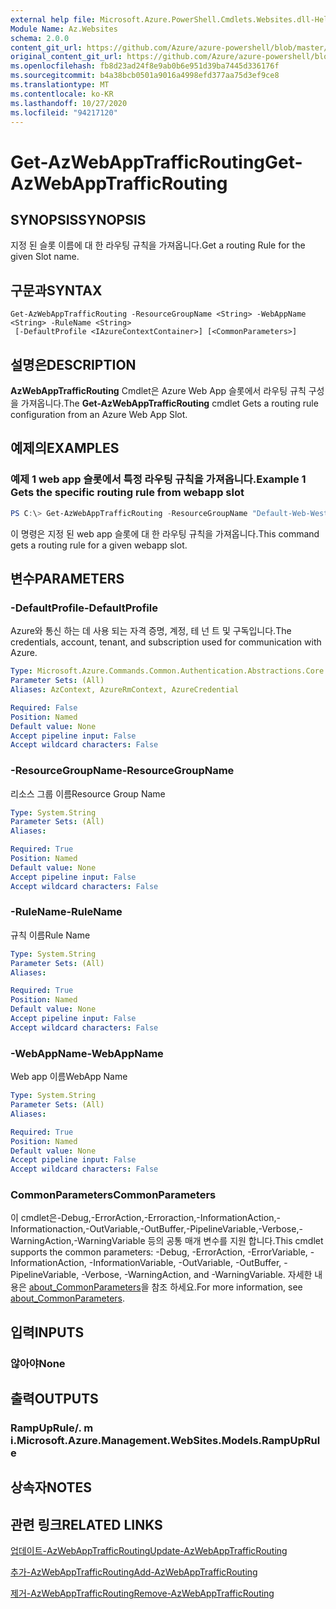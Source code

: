 ```yaml
---
external help file: Microsoft.Azure.PowerShell.Cmdlets.Websites.dll-Help.xml
Module Name: Az.Websites
schema: 2.0.0
content_git_url: https://github.com/Azure/azure-powershell/blob/master/src/Websites/Websites/help/Get-AzWebAppTrafficRouting.md
original_content_git_url: https://github.com/Azure/azure-powershell/blob/master/src/Websites/Websites/help/Get-AzWebAppTrafficRouting.md
ms.openlocfilehash: fb8d23ad24f8e9ab0b6e951d39ba7445d336176f
ms.sourcegitcommit: b4a38bcb0501a9016a4998efd377aa75d3ef9ce8
ms.translationtype: MT
ms.contentlocale: ko-KR
ms.lasthandoff: 10/27/2020
ms.locfileid: "94217120"
---
```

# <span data-ttu-id="b3c6a-101">Get-AzWebAppTrafficRouting</span><span class="sxs-lookup"><span data-stu-id="b3c6a-101">Get-AzWebAppTrafficRouting</span></span>

## <span data-ttu-id="b3c6a-102">SYNOPSIS</span><span class="sxs-lookup"><span data-stu-id="b3c6a-102">SYNOPSIS</span></span>
<span data-ttu-id="b3c6a-103">지정 된 슬롯 이름에 대 한 라우팅 규칙을 가져옵니다.</span><span class="sxs-lookup"><span data-stu-id="b3c6a-103">Get a routing Rule for the given Slot name.</span></span>

## <span data-ttu-id="b3c6a-104">구문과</span><span class="sxs-lookup"><span data-stu-id="b3c6a-104">SYNTAX</span></span>

```
Get-AzWebAppTrafficRouting -ResourceGroupName <String> -WebAppName <String> -RuleName <String>
 [-DefaultProfile <IAzureContextContainer>] [<CommonParameters>]
```

## <span data-ttu-id="b3c6a-105">설명은</span><span class="sxs-lookup"><span data-stu-id="b3c6a-105">DESCRIPTION</span></span>
<span data-ttu-id="b3c6a-106">**AzWebAppTrafficRouting** Cmdlet은 Azure Web App 슬롯에서 라우팅 규칙 구성을 가져옵니다.</span><span class="sxs-lookup"><span data-stu-id="b3c6a-106">The **Get-AzWebAppTrafficRouting** cmdlet Gets a routing rule configuration from an Azure Web App Slot.</span></span>

## <span data-ttu-id="b3c6a-107">예제의</span><span class="sxs-lookup"><span data-stu-id="b3c6a-107">EXAMPLES</span></span>

### <span data-ttu-id="b3c6a-108">예제 1 web app 슬롯에서 특정 라우팅 규칙을 가져옵니다.</span><span class="sxs-lookup"><span data-stu-id="b3c6a-108">Example 1 Gets the specific routing rule from webapp slot</span></span>
```powershell
PS C:\> Get-AzWebAppTrafficRouting -ResourceGroupName "Default-Web-WestUS" -WebAppName "ContosoSite"  -RuleName 'Stg'
```

<span data-ttu-id="b3c6a-109">이 명령은 지정 된 web app 슬롯에 대 한 라우팅 규칙을 가져옵니다.</span><span class="sxs-lookup"><span data-stu-id="b3c6a-109">This command gets a routing rule for a given webapp slot.</span></span>

## <span data-ttu-id="b3c6a-110">변수</span><span class="sxs-lookup"><span data-stu-id="b3c6a-110">PARAMETERS</span></span>

### <span data-ttu-id="b3c6a-111">-DefaultProfile</span><span class="sxs-lookup"><span data-stu-id="b3c6a-111">-DefaultProfile</span></span>
<span data-ttu-id="b3c6a-112">Azure와 통신 하는 데 사용 되는 자격 증명, 계정, 테 넌 트 및 구독입니다.</span><span class="sxs-lookup"><span data-stu-id="b3c6a-112">The credentials, account, tenant, and subscription used for communication with Azure.</span></span>

```yaml
Type: Microsoft.Azure.Commands.Common.Authentication.Abstractions.Core.IAzureContextContainer
Parameter Sets: (All)
Aliases: AzContext, AzureRmContext, AzureCredential

Required: False
Position: Named
Default value: None
Accept pipeline input: False
Accept wildcard characters: False
```

### <span data-ttu-id="b3c6a-113">-ResourceGroupName</span><span class="sxs-lookup"><span data-stu-id="b3c6a-113">-ResourceGroupName</span></span>
<span data-ttu-id="b3c6a-114">리소스 그룹 이름</span><span class="sxs-lookup"><span data-stu-id="b3c6a-114">Resource Group Name</span></span>

```yaml
Type: System.String
Parameter Sets: (All)
Aliases:

Required: True
Position: Named
Default value: None
Accept pipeline input: False
Accept wildcard characters: False
```

### <span data-ttu-id="b3c6a-115">-RuleName</span><span class="sxs-lookup"><span data-stu-id="b3c6a-115">-RuleName</span></span>
<span data-ttu-id="b3c6a-116">규칙 이름</span><span class="sxs-lookup"><span data-stu-id="b3c6a-116">Rule Name</span></span>
```yaml
Type: System.String
Parameter Sets: (All)
Aliases:

Required: True
Position: Named
Default value: None
Accept pipeline input: False
Accept wildcard characters: False
```

### <span data-ttu-id="b3c6a-117">-WebAppName</span><span class="sxs-lookup"><span data-stu-id="b3c6a-117">-WebAppName</span></span>
<span data-ttu-id="b3c6a-118">Web app 이름</span><span class="sxs-lookup"><span data-stu-id="b3c6a-118">WebApp Name</span></span>

```yaml
Type: System.String
Parameter Sets: (All)
Aliases:

Required: True
Position: Named
Default value: None
Accept pipeline input: False
Accept wildcard characters: False
```

### <span data-ttu-id="b3c6a-119">CommonParameters</span><span class="sxs-lookup"><span data-stu-id="b3c6a-119">CommonParameters</span></span>
<span data-ttu-id="b3c6a-120">이 cmdlet은-Debug,-ErrorAction,-Erroraction,-InformationAction,-Informationaction,-OutVariable,-OutBuffer,-PipelineVariable,-Verbose,-WarningAction,-WarningVariable 등의 공통 매개 변수를 지원 합니다.</span><span class="sxs-lookup"><span data-stu-id="b3c6a-120">This cmdlet supports the common parameters: -Debug, -ErrorAction, -ErrorVariable, -InformationAction, -InformationVariable, -OutVariable, -OutBuffer, -PipelineVariable, -Verbose, -WarningAction, and -WarningVariable.</span></span> <span data-ttu-id="b3c6a-121">자세한 내용은 [about_CommonParameters](http://go.microsoft.com/fwlink/?LinkID=113216)을 참조 하세요.</span><span class="sxs-lookup"><span data-stu-id="b3c6a-121">For more information, see [about_CommonParameters](http://go.microsoft.com/fwlink/?LinkID=113216).</span></span>

## <span data-ttu-id="b3c6a-122">입력</span><span class="sxs-lookup"><span data-stu-id="b3c6a-122">INPUTS</span></span>

### <span data-ttu-id="b3c6a-123">않아야</span><span class="sxs-lookup"><span data-stu-id="b3c6a-123">None</span></span>

## <span data-ttu-id="b3c6a-124">출력</span><span class="sxs-lookup"><span data-stu-id="b3c6a-124">OUTPUTS</span></span>

### <span data-ttu-id="b3c6a-125">RampUpRule/. m i.</span><span class="sxs-lookup"><span data-stu-id="b3c6a-125">Microsoft.Azure.Management.WebSites.Models.RampUpRule</span></span>

## <span data-ttu-id="b3c6a-126">상속자</span><span class="sxs-lookup"><span data-stu-id="b3c6a-126">NOTES</span></span>

## <span data-ttu-id="b3c6a-127">관련 링크</span><span class="sxs-lookup"><span data-stu-id="b3c6a-127">RELATED LINKS</span></span>

[<span data-ttu-id="b3c6a-128">업데이트-AzWebAppTrafficRouting</span><span class="sxs-lookup"><span data-stu-id="b3c6a-128">Update-AzWebAppTrafficRouting</span></span>](./Update-AzWebAppTrafficRouting.md)

[<span data-ttu-id="b3c6a-129">추가-AzWebAppTrafficRouting</span><span class="sxs-lookup"><span data-stu-id="b3c6a-129">Add-AzWebAppTrafficRouting</span></span>](./Add-AzWebAppTrafficRouting.md)

[<span data-ttu-id="b3c6a-130">제거-AzWebAppTrafficRouting</span><span class="sxs-lookup"><span data-stu-id="b3c6a-130">Remove-AzWebAppTrafficRouting</span></span>](./Remove-AzWebAppTrafficRouting.md)
